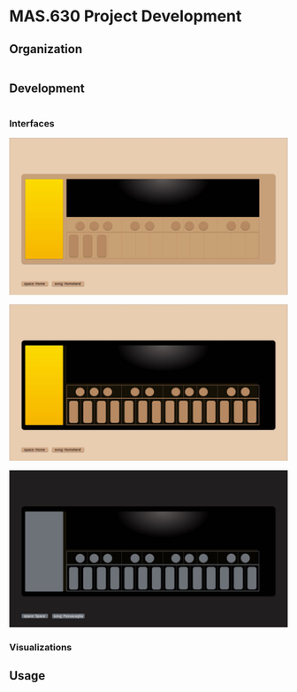 # MAS.630 Project Development

## Organization

```bash

```

## Development

```bash

```

### Interfaces

![](/systems/design/ui/op-1_custom_1.1@1x.jpg)

![](/systems/design/ui/op-1_custom_2.1@1x.jpg)

![](/systems/design/ui/op-1_custom_2.2@1x.jpg)

### Visualizations




## Usage

```bash

```
